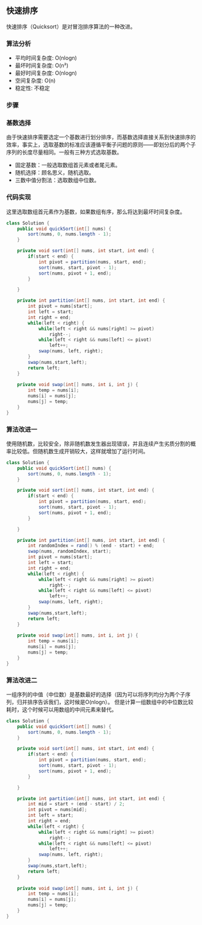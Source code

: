## 快速排序
快速排序（Quicksort）是对冒泡排序算法的一种改进。

### 算法分析
* 平均时间复杂度: O(nlogn)
* 最坏时间复杂度: O(n²)
* 最好时间复杂度: O(nlogn)
* 空间复杂度: O(n)
* 稳定性: 不稳定

### 步骤


### 基数选择
由于快速排序需要选定一个基数进行划分排序，而基数选择直接关系到快速排序的效率，事实上，选取基数的标准应该遵循平衡子问题的原则——即划分后的两个子序列的长度尽量相同。一般有三种方式选取基数。
* 固定基数：一般选取数组首元素或者尾元素。
* 随机选择：顾名思义，随机选取。
* 三数中值分割法：选取数组中位数。

### 代码实现
这里选取数组首元素作为基数，如果数组有序，那么将达到最坏时间复杂度。
```java
class Solution {
    public void quickSort(int[] nums) {
        sort(nums, 0, nums.length - 1);
    }

    private void sort(int[] nums, int start, int end) {
        if(start < end) {
            int pivot = partition(nums, start, end);
            sort(nums, start, pivot - 1);
            sort(nums, pivot + 1, end);
        }

    }

    private int partition(int[] nums, int start, int end) {
        int pivot = nums[start];
        int left = start;
        int right = end;
        while(left < right) {
            while(left < right && nums[right] >= pivot)
                right--;
            while(left < right && nums[left] <= pivot)
                left++;
            swap(nums, left, right);
        }
        swap(nums,start,left);
        return left;
    }
    
    private void swap(int[] nums, int i, int j) {
        int temp = nums[i];
        nums[i] = nums[j];
        nums[j] = temp;
    }
}
```

### 算法改进一
使用随机数，比较安全，除非随机数发生器出现错误，并且连续产生劣质分割的概率比较低。但随机数生成开销较大，这样就增加了运行时间。
```java
class Solution {
    public void quickSort(int[] nums) {
        sort(nums, 0, nums.length - 1);
    }

    private void sort(int[] nums, int start, int end) {
        if(start < end) {
            int pivot = partition(nums, start, end);
            sort(nums, start, pivot - 1);
            sort(nums, pivot + 1, end);
        }

    }

    private int partition(int[] nums, int start, int end) {
        int randomIndex = rand() % (end - start) + end;
        swap(nums, randomIndex, start);
        int pivot = nums[start];
        int left = start;
        int right = end;
        while(left < right) {
            while(left < right && nums[right] >= pivot)
                right--;
            while(left < right && nums[left] <= pivot)
                left++;
            swap(nums, left, right);
        }
        swap(nums,start,left);
        return left;
    }
    
    private void swap(int[] nums, int i, int j) {
        int temp = nums[i];
        nums[i] = nums[j];
        nums[j] = temp;
    }
}
```

### 算法改进二
一组序列的中值（中位数）是基数最好的选择（因为可以将序列均分为两个子序列，归并排序告诉我们，这时候是O(nlogn）。 但是计算一组数组中的中位数比较耗时，这个时候可以用数组的中间元素来替代。
```java
class Solution {
    public void quickSort(int[] nums) {
        sort(nums, 0, nums.length - 1);
    }

    private void sort(int[] nums, int start, int end) {
        if(start < end) {
            int pivot = partition(nums, start, end);
            sort(nums, start, pivot - 1);
            sort(nums, pivot + 1, end);
        }

    }

    private int partition(int[] nums, int start, int end) {
        int mid = start + (end - start) / 2;
        int pivot = nums[mid];
        int left = start;
        int right = end;
        while(left < right) {
            while(left < right && nums[right] >= pivot)
                right--;
            while(left < right && nums[left] <= pivot)
                left++;
            swap(nums, left, right);
        }
        swap(nums,start,left);
        return left;
    }
    
    private void swap(int[] nums, int i, int j) {
        int temp = nums[i];
        nums[i] = nums[j];
        nums[j] = temp;
    }
}
```